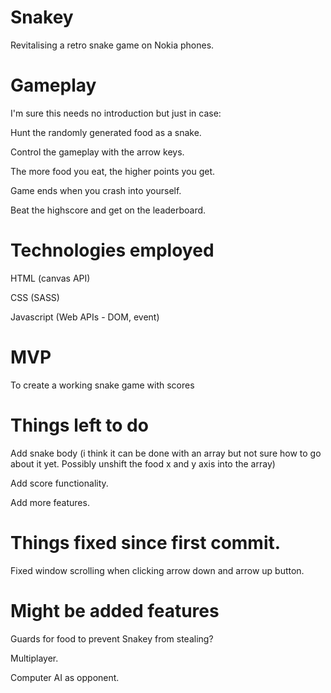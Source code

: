 # Snakey
Revitalising a retro snake game on Nokia phones.


# Gameplay
I'm sure this needs no introduction but just in case:

  Hunt the randomly generated food as a snake.

  Control the gameplay with the arrow keys.

  The more food you eat, the higher points you get.

  Game ends when you crash into yourself.

  Beat the highscore and get on the leaderboard.

# Technologies employed

HTML (canvas API)

CSS (SASS)

Javascript (Web APIs - DOM, event)

# MVP
To create a working snake game with scores

# Things left to do
Add snake body (i think it can be done with an array but not sure how to go about it yet. Possibly unshift the food x and y axis into the array)


Add score functionality.

Add more features.

# Things fixed since first commit.
Fixed window scrolling when clicking arrow down and arrow up button.


# Might be added features
Guards for food to prevent Snakey from stealing?

Multiplayer.

Computer AI as opponent.




